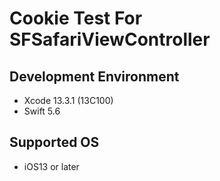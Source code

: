 # Cookie Test For SFSafariViewController

## Development Environment

* Xcode 13.3.1 (13C100)
* Swift 5.6

## Supported OS

* iOS13 or later
